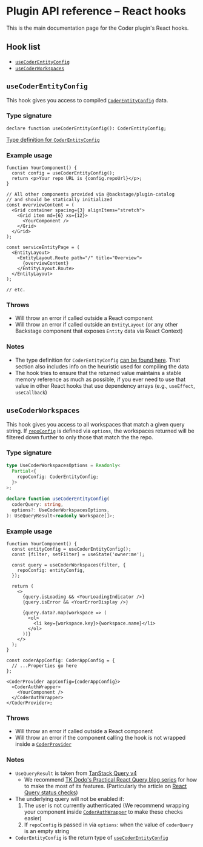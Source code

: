 # Plugin API reference – React hooks

This is the main documentation page for the Coder plugin's React hooks.

## Hook list

- [`useCoderEntityConfig`](#useCoderEntityConfig)
- [`useCoderWorkspaces`](#useCoderWorkspaces)

## `useCoderEntityConfig`

This hook gives you access to compiled [`CoderEntityConfig`](./types.md#coderentityconfig) data.

### Type signature

```tsx
declare function useCoderEntityConfig(): CoderEntityConfig;
```

[Type definition for `CoderEntityConfig`](./types.md#coderentityconfig)

### Example usage

```tsx
function YourComponent() {
  const config = useCoderEntityConfig();
  return <p>Your repo URL is {config.repoUrl}</p>;
}

// All other components provided via @backstage/plugin-catalog
// and should be statically initialized
const overviewContent = (
  <Grid container spacing={3} alignItems="stretch">
    <Grid item md={6} xs={12}>
      <YourComponent />
    </Grid>
  </Grid>
);

const serviceEntityPage = (
  <EntityLayout>
    <EntityLayout.Route path="/" title="Overview">
      {overviewContent}
    </EntityLayout.Route>
  </EntityLayout>
);

// etc.
```

### Throws

- Will throw an error if called outside a React component
- Will throw an error if called outside an `EntityLayout` (or any other Backstage component that exposes `Entity` data via React Context)

### Notes

- The type definition for `CoderEntityConfig` [can be found here](./types.md#coderentityconfig). That section also includes info on the heuristic used for compiling the data
- The hook tries to ensure that the returned value maintains a stable memory reference as much as possible, if you ever need to use that value in other React hooks that use dependency arrays (e.g., `useEffect`, `useCallback`)

## `useCoderWorkspaces`

This hook gives you access to all workspaces that match a given query string. If
[`repoConfig`](#usecoderentityconfig) is defined via `options`, the workspaces returned will be filtered down further to only those that match the the repo.

### Type signature

```ts
type UseCoderWorkspacesOptions = Readonly<
  Partial<{
    repoConfig: CoderEntityConfig;
  }>
>;

declare function useCoderEntityConfig(
  coderQuery: string,
  options?: UseCoderWorkspacesOptions,
): UseQueryResult<readonly Workspace[]>;
```

### Example usage

```tsx
function YourComponent() {
  const entityConfig = useCoderEntityConfig();
  const [filter, setFilter] = useState('owner:me');

  const query = useCoderWorkspaces(filter, {
    repoConfig: entityConfig,
  });

  return (
    <>
      {query.isLoading && <YourLoadingIndicator />}
      {query.isError && <YourErrorDisplay />}

      {query.data?.map(workspace => (
        <ol>
          <li key={workspace.key}>{workspace.name}</li>
        </ol>
      ))}
    </>
  );
}

const coderAppConfig: CoderAppConfig = {
  // ...Properties go here
};

<CoderProvider appConfig={coderAppConfig}>
  <CoderAuthWrapper>
    <YourComponent />
  </CoderAuthWrapper>
</CoderProvider>;
```

### Throws

- Will throw an error if called outside a React component
- Will throw an error if the component calling the hook is not wrapped inside a [`CoderProvider`](./components.md#CoderProvider)

### Notes

- `UseQueryResult` is taken from [TanStack Query v4](https://tanstack.com/query/v4/docs/framework/react/reference/useQuery)
  - We recommend [TK Dodo's Practical React Query blog series](https://tkdodo.eu/blog/practical-react-query) for how to make the most of its features. (Particularly the article on [React Query status checks](https://tkdodo.eu/blog/status-checks-in-react-query))
- The underlying query will not be enabled if:
  1.  The user is not currently authenticated (We recommend wrapping your component inside [`CoderAuthWrapper`](./components.md#coderauthwrapper) to make these checks easier)
  2.  If `repoConfig` is passed in via `options`: when the value of `coderQuery` is an empty string
- `CoderEntityConfig` is the return type of [`useCoderEntityConfig`](#usecoderentityconfig)
